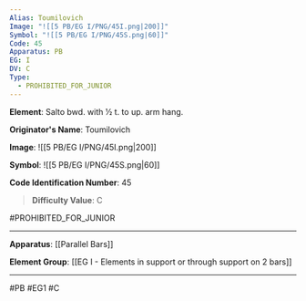 ```yaml
---
Alias: Toumilovich
Image: "![[5 PB/EG I/PNG/45I.png|200]]"
Symbol: "![[5 PB/EG I/PNG/45S.png|60]]"
Code: 45
Apparatus: PB
EG: I
DV: C
Type:
  - PROHIBITED_FOR_JUNIOR
---
```

**Element**: Salto bwd. with 1⁄2 t. to up. arm hang.

**Originator's Name**: Toumilovich

**Image**:
![[5 PB/EG I/PNG/45I.png|200]]

**Symbol**:
![[5 PB/EG I/PNG/45S.png|60]]

**Code Identification Number**: 45

>**Difficulty Value**: C

#PROHIBITED_FOR_JUNIOR
___
**Apparatus**: [[Parallel Bars]]

**Element Group**: [[EG I - Elements in support or through support on 2 bars]]
___
#PB #EG1 #C
